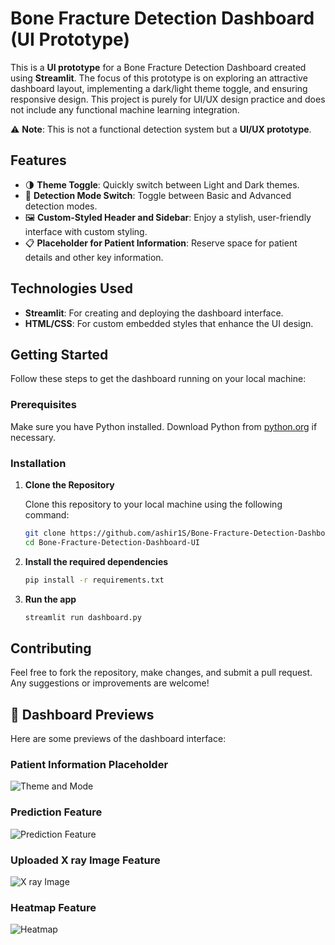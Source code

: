 # Bone Fracture Detection Dashboard (UI Prototype)

This is a **UI prototype** for a Bone Fracture Detection Dashboard created using **Streamlit**. The focus of this prototype is on exploring an attractive dashboard layout, implementing a dark/light theme toggle, and ensuring responsive design. This project is purely for UI/UX design practice and does not include any functional machine learning integration.

⚠️ **Note**: This is not a functional detection system but a **UI/UX prototype**.

## Features

- 🌗 **Theme Toggle**: Quickly switch between Light and Dark themes.
- 🧬 **Detection Mode Switch**: Toggle between Basic and Advanced detection modes.
- 🖼️ **Custom-Styled Header and Sidebar**: Enjoy a stylish, user-friendly interface with custom styling.
- 📋 **Placeholder for Patient Information**: Reserve space for patient details and other key information.

## Technologies Used

- **Streamlit**: For creating and deploying the dashboard interface.
- **HTML/CSS**: For custom embedded styles that enhance the UI design.

## Getting Started

Follow these steps to get the dashboard running on your local machine:

### Prerequisites

Make sure you have Python installed. Download Python from [python.org](https://www.python.org/downloads/) if necessary.

### Installation

1. **Clone the Repository**

   Clone this repository to your local machine using the following command:

   ```bash
   git clone https://github.com/ashir1S/Bone-Fracture-Detection-Dashboard-UI.git
   cd Bone-Fracture-Detection-Dashboard-UI

2. **Install the required dependencies**

    ```bash
    pip install -r requirements.txt
    ```

3. **Run the app**

    ```bash
    streamlit run dashboard.py
    ```

## Contributing

Feel free to fork the repository, make changes, and submit a pull request. Any suggestions or improvements are welcome!

## 📸 Dashboard Previews

Here are some previews of the dashboard interface:

### Patient Information Placeholder
![Theme and Mode](screenshots/main.jpeg)

### Prediction Feature
![Prediction Feature](screenshots/prediction.jpeg)

### Uploaded X ray Image Feature
![X ray Image](screenshots/xray.jpeg)

### Heatmap Feature
![Heatmap](screenshots/heatmap.jpeg)
